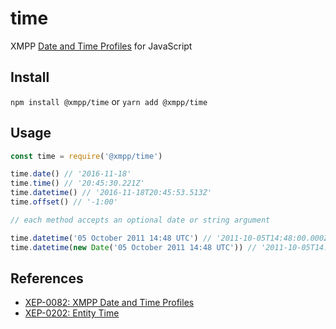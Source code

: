 # time

XMPP [Date and Time Profiles](https://xmpp.org/extensions/xep-0082.html) for JavaScript

## Install

`npm install @xmpp/time` or `yarn add @xmpp/time`

## Usage

```javascript
const time = require('@xmpp/time')

time.date() // '2016-11-18'
time.time() // '20:45:30.221Z'
time.datetime() // '2016-11-18T20:45:53.513Z'
time.offset() // '-1:00'

// each method accepts an optional date or string argument

time.datetime('05 October 2011 14:48 UTC') // '2011-10-05T14:48:00.000Z'
time.datetime(new Date('05 October 2011 14:48 UTC')) // '2011-10-05T14:48:00.000Z'
```

## References

- [XEP-0082: XMPP Date and Time Profiles](https://xmpp.org/extensions/xep-0082.html)
- [XEP-0202: Entity Time](https://xmpp.org/extensions/xep-0202.html)
